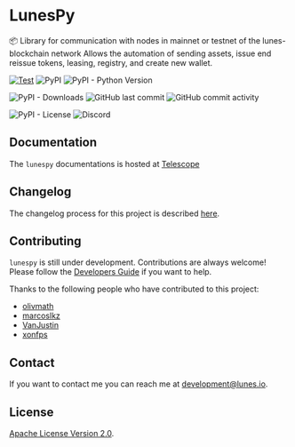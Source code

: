# LunesPy

📦 Library for communication with nodes in mainnet or testnet of the lunes-blockchain network Allows the automation of sending assets, issue end reissue tokens, leasing, registry, and create new wallet.

[![Test](https://github.com/lunes-platform/lunespy/actions/workflows/test.yml/badge.svg?branch=main)](https://github.com/lunes-platform/lunespy/actions/workflows/test.yml)
![PyPI](https://img.shields.io/pypi/v/lunespy)
![PyPI - Python Version](https://img.shields.io/pypi/pyversions/lunespy)

![PyPI - Downloads](https://img.shields.io/pypi/dm/lunespy)
![GitHub last commit](https://img.shields.io/github/last-commit/lunes-platform/lunespy)
![GitHub commit activity](https://img.shields.io/github/commit-activity/m/lunes-platform/lunespy)

![PyPI - License](https://img.shields.io/pypi/l/lunespy)
![Discord](https://img.shields.io/discord/958424925453058158)
## Documentation

The `lunespy` documentations is hosted at [Telescope](https://lunes-platform.github.io/telescope/)

## Changelog

The changelog process for this project is described [here](CHANGELOG.md).

## Contributing

`lunespy` is still under development. Contributions are always welcome! Please follow the [Developers Guide](CONTRIBUTING.md) if you want to help.

Thanks to the following people who have contributed to this project:

- [olivmath](https://github.com/olivmath)
- [marcoslkz](https://github.com/marcoslkz)
- [VanJustin](https://github.com/VanJustin)
- [xonfps](https://github.com/xonfps)

## Contact

If you want to contact me you can reach me at <development@lunes.io>.

## License

[Apache License Version 2.0](https://github.com/lunes-platform/lunespy/blob/main/LICENSE).
